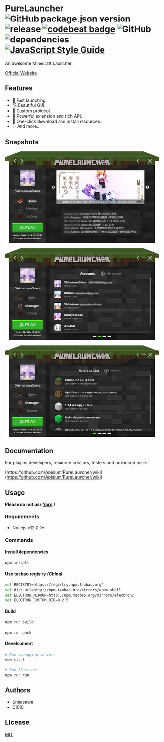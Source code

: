 # PureLauncher ![GitHub package.json version](https://img.shields.io/github/package-json/v/Apisium/PureLauncher) ![release](https://github.com/Apisium/PureLauncher/workflows/release/badge.svg) [![codebeat badge](https://codebeat.co/badges/2afd1913-119b-4b47-acb8-dbac54259a4e)](https://codebeat.co/projects/github-com-apisium-purelauncher-master) ![GitHub](https://img.shields.io/github/license/Apisium/PureLauncherOfficialPlugins) ![dependencies](https://david-dm.org/Apisium/PureLauncher/dev-status.svg) [![JavaScript Style Guide](https://img.shields.io/badge/code_style-standard-brightgreen.svg)](https://standardjs.com)

An awesome Minecraft Launcher.

[Official Website](https://pl.apisium.cn)

## Features

- 🚀 Fast launching.
- 💘 Beautiful GUI.
- 🎉 Custom protocol.
- 🤔 Powerful extension and rich API.
- 🎁 One-click download and install resources.
- ✨ And more...

## Snapshots

![Home](./screenshots/home.png)

![Accounts](./screenshots/accounts.png)

![Settings](./screenshots/versions.png)

## Documentation

For plugins developers, resource creators, testers and advanced users:

[https://github.com/Apisium/PureLauncher/wiki](https://github.com/Apisium/PureLauncher/wiki)

## Usage

**Please do not use [Yarn](https://yarnpkg.com) !**

### Requirements

- Nodejs v12.0.0+

### Commands

#### Install dependencies

```bash
npm install
```

#### Use taobao registry *(China)*

```bash
set REGISTRY=https://registry.npm.taobao.org/
set dist-url=http://npm.taobao.org/mirrors/atom-shell
set ELECTRON_MIRROR=http://npm.taobao.org/mirrors/electron/
set ELECTRON_CUSTOM_DIR=8.2.5
```

#### Build

```bash
npm run build

npm run pack
```

#### Development

```bash
# Run debugging server:
npm start

# Run Electron:
npm run run
```

## Authors

- Shirasawa
- CI010

## License

[MIT](./LICENSE)
